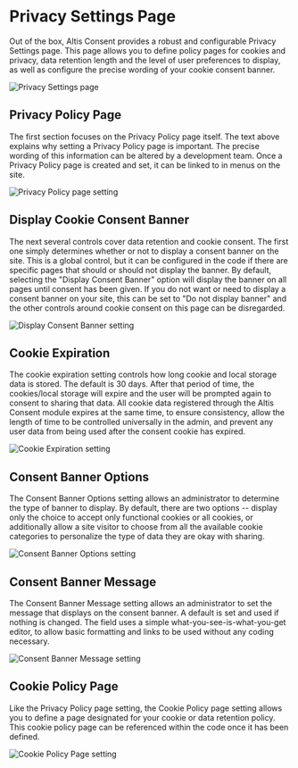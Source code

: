 # Privacy Settings Page

Out of the box, Altis Consent provides a robust and configurable Privacy Settings page. This page allows you to define policy pages for cookies and privacy, data retention length and the level of user preferences to display, as well as configure the precise wording of your cookie consent banner.

![Privacy Settings page](https://raw.githubusercontent.com/wiki/humanmade/altis-consent/images/Altis_Consent_Privacy_Settings.png)

## Privacy Policy Page

The first section focuses on the Privacy Policy page itself. The text above explains why setting a Privacy Policy page is important. The precise wording of this information can be altered by a development team. Once a Privacy Policy page is created and set, it can be linked to in menus on the site.

![Privacy Policy page setting](https://raw.githubusercontent.com/wiki/humanmade/altis-consent/images/Altis_Consent_Privacy_Policy.png)

## Display Cookie Consent Banner

The next several controls cover data retention and cookie consent. The first one simply determines whether or not to display a consent banner on the site. This is a global control, but it can be configured in the code if there are specific pages that should or should not display the banner. By default, selecting the "Display Consent Banner" option will display the banner on all pages until consent has been given. If you do not want or need to display a consent banner on your site, this can be set to "Do not display banner" and the other controls around cookie consent on this page can be disregarded.

![Display Consent Banner setting](https://raw.githubusercontent.com/wiki/humanmade/altis-consent/images/Altis_Consent_Display_Cookie_Consent_Banner.png)

## Cookie Expiration

The cookie expiration setting controls how long cookie and local storage data is stored. The default is 30 days. After that period of time, the cookies/local storage will expire and the user will be prompted again to consent to sharing that data. All cookie data registered through the Altis Consent module expires at the same time, to ensure consistency, allow the length of time to be controlled universally in the admin, and prevent any user data from being used after the consent cookie has expired.

![Cookie Expiration setting](https://raw.githubusercontent.com/wiki/humanmade/altis-consent/images/Altis_Consent_Cookie_Expiration.png)

## Consent Banner Options

The Consent Banner Options setting allows an administrator to determine the type of banner to display. By default, there are two options -- display only the choice to accept only functional cookies or all cookies, or additionally allow a site visitor to choose from all the available cookie categories to personalize the type of data they are okay with sharing.

![Consent Banner Options setting](https://raw.githubusercontent.com/wiki/humanmade/altis-consent/images/Altis_Consent_Banner_Options.png)

## Consent Banner Message

The Consent Banner Message setting allows an administrator to set the message that displays on the consent banner. A default is set and used if nothing is changed. The field uses a simple what-you-see-is-what-you-get editor, to allow basic formatting and links to be used without any coding necessary.

![Consent Banner Message setting](https://raw.githubusercontent.com/wiki/humanmade/altis-consent/images/Altis_Consent_Banner_Message.png)

## Cookie Policy Page

Like the Privacy Policy page setting, the Cookie Policy page setting allows you to define a page designated for your cookie or data retention policy. This cookie policy page can be referenced within the code once it has been defined.

![Cookie Policy Page setting](https://raw.githubusercontent.com/wiki/humanmade/altis-consent/images/Altis_Consent_Cookie_Policy_Page.png)


